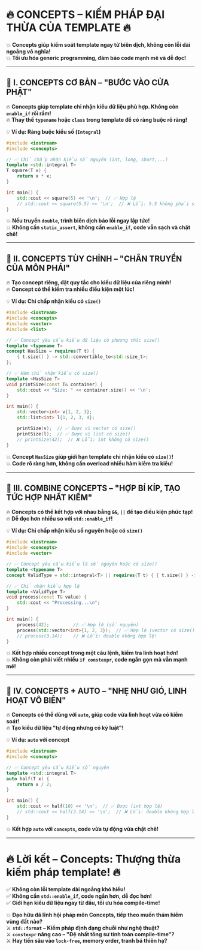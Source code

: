 # **🔥 CONCEPTS – KIẾM PHÁP ĐẠI THỪA CỦA TEMPLATE 🔥**  
💥 **Concepts giúp kiểm soát template ngay từ biên dịch, không còn lỗi dài ngoằng vô nghĩa!**  
💥 **Tối ưu hóa generic programming, đảm bảo code mạnh mẽ và dễ đọc!**  

---

## **🥷 I. CONCEPTS CƠ BẢN – "BƯỚC VÀO CỬA PHẬT"**  
🔥 **Concepts giúp template chỉ nhận kiểu dữ liệu phù hợp. Không còn `enable_if` rối rắm!**  
🔥 **Thay thế `typename` hoặc `class` trong template để có ràng buộc rõ ràng!**  

💡 **Ví dụ: Ràng buộc kiểu số (`Integral`)**
```cpp
#include <iostream>
#include <concepts>

// ✅ Chỉ chấp nhận kiểu số nguyên (int, long, short,...)
template <std::integral T>
T square(T x) {
    return x * x;
}

int main() {
    std::cout << square(5) << '\n';  // ✅ Hợp lệ
    // std::cout << square(5.5) << '\n';  // ❌ Lỗi: 5.5 không phải số nguyên!
}
```
💥 **Nếu truyền `double`, trình biên dịch báo lỗi ngay lập tức!**  
💥 **Không cần `static_assert`, không cần `enable_if`, code vẫn sạch và chặt chẽ!**  

---

## **🥷 II. CONCEPTS TÙY CHỈNH – "CHÂN TRUYỀN CỦA MÔN PHÁI"**  
🔥 **Tạo concept riêng, đặt quy tắc cho kiểu dữ liệu của riêng mình!**  
🔥 **Concept có thể kiểm tra nhiều điều kiện một lúc!**  

💡 **Ví dụ: Chỉ chấp nhận kiểu có `size()`**
```cpp
#include <iostream>
#include <concepts>
#include <vector>
#include <list>

// ✅ Concept yêu cầu kiểu dữ liệu có phương thức size()
template <typename T>
concept HasSize = requires(T t) {
    { t.size() } -> std::convertible_to<std::size_t>;
};

// ✅ Hàm chỉ nhận kiểu có size()
template <HasSize T>
void printSize(const T& container) {
    std::cout << "Size: " << container.size() << '\n';
}

int main() {
    std::vector<int> v{1, 2, 3};
    std::list<int> l{1, 2, 3, 4};

    printSize(v);  // ✅ Được vì vector có size()
    printSize(l);  // ✅ Được vì list có size()
    // printSize(42);  // ❌ Lỗi: int không có size()
}
```
💥 **Concept `HasSize` giúp giới hạn template chỉ nhận kiểu có `size()`!**  
💥 **Code rõ ràng hơn, không cần overload nhiều hàm kiểm tra kiểu!**  

---

## **🥷 III. COMBINE CONCEPTS – "HỢP BÍ KÍP, TẠO TỨC HỢP NHẤT KIẾM"**  
🔥 **Concepts có thể kết hợp với nhau bằng `&&`, `||` để tạo điều kiện phức tạp!**  
🔥 **Dễ đọc hơn nhiều so với `std::enable_if`!**  

💡 **Ví dụ: Chỉ chấp nhận kiểu số nguyên hoặc có `size()`**
```cpp
#include <iostream>
#include <concepts>
#include <vector>

// ✅ Concept yêu cầu kiểu là số nguyên hoặc có size()
template <typename T>
concept ValidType = std::integral<T> || requires(T t) { { t.size() } -> std::convertible_to<std::size_t>; };

// ✅ Chỉ nhận kiểu hợp lệ
template <ValidType T>
void process(const T& value) {
    std::cout << "Processing...\n";
}

int main() {
    process(42);         // ✅ Hợp lệ (số nguyên)
    process(std::vector<int>{1, 2, 3});  // ✅ Hợp lệ (vector có size())
    // process(3.14);    // ❌ Lỗi: double không hợp lệ!
}
```
💥 **Kết hợp nhiều concept trong một câu lệnh, kiểm tra linh hoạt hơn!**  
💥 **Không còn phải viết nhiều `if constexpr`, code ngắn gọn mà vẫn mạnh mẽ!**  

---

## **🥷 IV. CONCEPTS + AUTO – "NHẸ NHƯ GIÓ, LINH HOẠT VÔ BIÊN"**  
🔥 **Concepts có thể dùng với `auto`, giúp code vừa linh hoạt vừa có kiểm soát!**  
🔥 **Tạo kiểu dữ liệu "tự động nhưng có kỷ luật"!**  

💡 **Ví dụ: `auto` với concept**
```cpp
#include <iostream>
#include <concepts>

// ✅ Concept yêu cầu kiểu số nguyên
template <std::integral T>
auto half(T x) {
    return x / 2;
}

int main() {
    std::cout << half(10) << '\n';  // ✅ Được (int hợp lệ)
    // std::cout << half(3.14) << '\n';  // ❌ Lỗi: double không hợp lệ!
}
```
💥 **Kết hợp `auto` với `concepts`, code vừa tự động vừa chặt chẽ!**  

---

# **🔥 Lời kết – Concepts: Thượng thừa kiếm pháp template! 🔥**  
✅ **Không còn lỗi template dài ngoằng khó hiểu!**  
✅ **Không cần `std::enable_if`, code ngắn hơn, dễ đọc hơn!**  
✅ **Giới hạn kiểu dữ liệu ngay từ đầu, tối ưu hóa compile-time!**  

💥 **Đạo hữu đã lĩnh hội pháp môn Concepts, tiếp theo muốn thám hiểm vùng đất nào?**  
⚔ **`std::format` – Kiếm pháp định dạng chuỗi như nghệ thuật?**  
⚔ **`constexpr` nâng cao – "Đệ nhất tông sư tính toán compile-time"?**  
⚔ **Hay tiến sâu vào `lock-free`, memory order, tranh bá thiên hạ?**